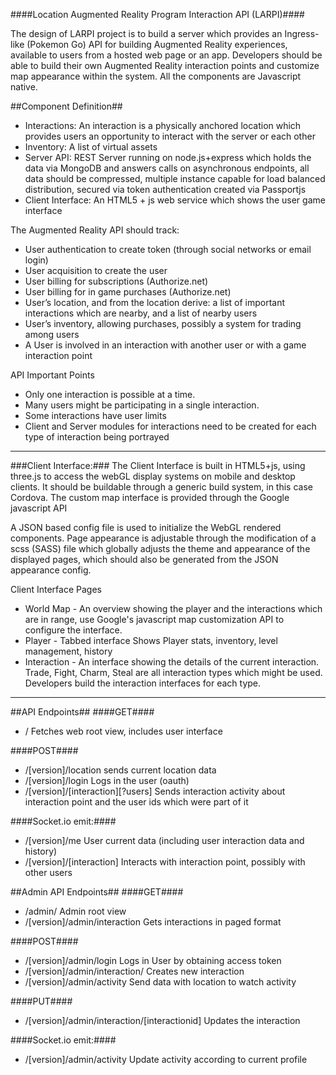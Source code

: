 ####Location Augmented Reality Program Interaction API (LARPI)####

The design of LARPI project is to build a server which provides an Ingress-like (Pokemon Go) API for building Augmented Reality experiences, available to users from a hosted web page or an app. Developers should be able to build their own Augmented Reality interaction points and customize map appearance within the system. All the components are Javascript native.

##Component Definition##
* Interactions: An interaction is a physically anchored location which provides users an opportunity to interact with the server or each other
* Inventory: A list of virtual assets
* Server API: REST Server running on node.js+express which holds the data via MongoDB and answers calls on asynchronous endpoints, all data should be compressed, multiple instance capable for load balanced distribution, secured via token authentication created via Passportjs
* Client Interface: An HTML5 + js web service which shows the user game interface

The Augmented Reality API should track:
* User authentication to create token (through social networks or email login)
* User acquisition to create the user
* User billing for subscriptions (Authorize.net)
* User billing for in game purchases (Authorize.net)
* User’s location, and from the location derive: a list of important interactions which are nearby, and a list of nearby users
* User’s inventory, allowing purchases, possibly a system for trading among users
* A User is involved in an interaction with another user or with a game interaction point

API Important Points
* Only one interaction is possible at a time.
* Many users might be participating in a single interaction.
* Some interactions have user limits
* Client and Server modules for interactions need to be created for each type of interaction being portrayed
____

###Client Interface:###
The Client Interface is built in HTML5+js, using three.js to access the webGL display systems on mobile and desktop clients. It should be buildable through a generic build system, in this case Cordova. The custom map interface is provided through the Google javascript API

A JSON based config file is used to initialize the WebGL rendered components. Page appearance is adjustable through the modification of a scss (SASS) file which globally adjusts the theme and appearance of the displayed pages, which should also be generated from the JSON appearance config.

Client Interface Pages
* World Map - An overview showing the player and the interactions which are in range, use Google's javascript map customization API to configure the interface.
* Player - Tabbed interface Shows Player stats, inventory, level management, history
* Interaction - An interface showing the details of the current interaction. Trade, Fight, Charm, Steal are all interaction types which might be used. Developers build the interaction interfaces for each type.
____

##API Endpoints##
####GET####
* / Fetches web root view, includes user interface

####POST####
* /[version]/location sends current location data
* /[version]/login Logs in the user (oauth)
* /[version]/[interaction][?users] Sends interaction activity about interaction point and the user ids which were part of it

####Socket.io emit:####
* /[version]/me User current data (including user interaction data and history)
* /[version]/[interaction] Interacts with interaction point, possibly with other users

##Admin API Endpoints##
####GET####
* /admin/ Admin root view
* /[version]/admin/interaction Gets interactions in paged format

####POST####
* /[version]/admin/login Logs in User by obtaining access token
* /[version]/admin/interaction/ Creates new interaction
* /[version]/admin/activity Send data with location to watch activity

####PUT####
* /[version]/admin/interaction/[interactionid] Updates the interaction

####Socket.io emit:####
* /[version]/admin/activity Update activity according to current profile
